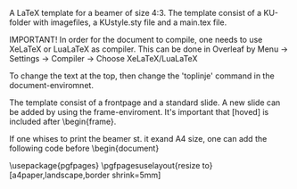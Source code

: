 A LaTeX template for a beamer of size 4:3. The template consist of a KU-folder with imagefiles, a KUstyle.sty file and a main.tex file.

IMPORTANT! In order for the document to compile, one needs to use XeLaTeX or LuaLaTeX as compiler. This can be done in  Overleaf by Menu -> Settings -> Compiler -> Choose XeLaTeX/LuaLaTeX

To change the text at the top, then change the 'toplinje' command in the document-enviromnet.

The template consist of a frontpage and a standard slide. A new slide can be added by using the frame-enviroment. It's important that [hoved] is included after \begin{frame}.

If one whises to print the beamer st. it exand A4 size, one can add the following code before \begin{document}

\usepackage{pgfpages}
\pgfpagesuselayout{resize to}[a4paper,landscape,border shrink=5mm]